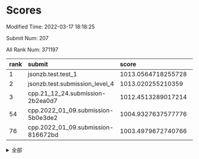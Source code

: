 # Scores

Modified Time: 2022-03-17 18:18:25

Submit Num: 207

All Rank Num: 371197

| rank |               submit               |       score        |       sigma        | pk_num |
| :--- | :--------------------------------- | :----------------- | :----------------- | :----- |
| 1    | jsonzb.test.test_1                 | 1013.0564718255728 | 0.8142841609401598 | 7176   |
| 2    | jsonzb.test.submission_level_4     | 1013.020255210359  | 0.8087566797693507 | 7171   |
| 3    | cpp.21_12_24.submission-2b2ea0d7   | 1012.4513289017214 | 0.804608777530831  | 7180   |
| 54   | cpp.2022_01_09.submission-5b0e3de2 | 1004.9327637577776 | 0.7330520276145459 | 7174   |
| 76   | cpp.2022_01_09.submission-816672bd | 1003.4979672740766 | 0.709053915641774  | 7172   |


<details>
<summary>全部</summary>

| rank |                 submit                 |       score        |       sigma        | pk_num |
| :--- | :------------------------------------- | :----------------- | :----------------- | :----- |
| 1    | jsonzb.test.test_1                     | 1013.0564718255728 | 0.8142841609401598 | 7176   |
| 2    | jsonzb.test.submission_level_4         | 1013.020255210359  | 0.8087566797693507 | 7171   |
| 3    | cpp.21_12_24.submission-2b2ea0d7       | 1012.4513289017214 | 0.804608777530831  | 7180   |
| 4    | gobigger.level_3.submission_level_3_27 | 1011.9092951040108 | 0.7789769137647168 | 7168   |
| 5    | gobigger.level_3.submission_level_3_6  | 1011.7918653817412 | 0.7888168856305053 | 7166   |
| 6    | gobigger.level_3.submission_level_3_31 | 1011.6968410512239 | 0.768581930021539  | 7176   |
| 7    | gobigger.level_3.submission_level_3_33 | 1011.6451442056845 | 0.7702840926554626 | 7177   |
| 8    | gobigger.level_3.submission_level_3_49 | 1011.5285385329337 | 0.7598633073770846 | 7173   |
| 9    | gobigger.level_3.submission_level_3_28 | 1011.5054941486345 | 0.7607802771878014 | 7172   |
| 10   | gobigger.level_3.submission_level_3_38 | 1011.3173140888305 | 0.7559786880681432 | 7171   |
| 11   | gobigger.level_3.submission_level_3_47 | 1011.2441384259841 | 0.7669462999638322 | 7171   |
| 12   | gobigger.level_3.submission_level_3_2  | 1011.1360435684334 | 0.7623036313307954 | 7172   |
| 13   | gobigger.level_3.submission_level_3_0  | 1010.9812797321803 | 0.7753541877132655 | 7173   |
| 14   | gobigger.level_3.submission_level_3_42 | 1010.9244092608216 | 0.7638894321936852 | 7172   |
| 15   | gobigger.level_3.submission_level_3_3  | 1010.8258970409651 | 0.7766697932079302 | 7172   |
| 16   | gobigger.level_3.submission_level_3_22 | 1010.5567871023939 | 0.7624938986068146 | 7172   |
| 17   | gobigger.level_3.submission_level_3_23 | 1010.5560041480052 | 0.7492261176880788 | 7171   |
| 18   | gobigger.level_3.submission_level_3_39 | 1010.522529699188  | 0.7570786855630355 | 7175   |
| 19   | gobigger.level_3.submission_level_3_44 | 1010.4256195367232 | 0.751206396571015  | 7170   |
| 20   | gobigger.level_3.submission_level_3_5  | 1010.4010663838714 | 0.7658245482176174 | 7177   |
| 21   | gobigger.level_3.submission_level_3_34 | 1010.369366123589  | 0.7493313466752731 | 7173   |
| 22   | gobigger.level_3.submission_level_3_30 | 1010.2950573117147 | 0.7496825095687312 | 7170   |
| 23   | gobigger.level_3.submission_level_3_35 | 1010.2580661731693 | 0.7547930516363847 | 7171   |
| 24   | gobigger.level_3.submission_level_3_29 | 1010.2520100697409 | 0.7384442607527774 | 7168   |
| 25   | gobigger.level_3.submission_level_3_40 | 1010.2376730814364 | 0.7688099855793493 | 7175   |
| 26   | gobigger.level_3.submission_level_3_9  | 1010.1843041325088 | 0.7876462625152378 | 7175   |
| 27   | gobigger.level_3.submission_level_3_36 | 1010.158646642005  | 0.7544295031278857 | 7175   |
| 28   | gobigger.level_3.submission_level_3_20 | 1010.1403330177081 | 0.7393004440719718 | 7168   |
| 29   | gobigger.level_3.submission_level_3_16 | 1010.0980925868741 | 0.7524420950990542 | 7172   |
| 30   | gobigger.level_3.submission_level_3_13 | 1010.0939498939517 | 0.7483031920942934 | 7175   |
| 31   | gobigger.level_3.submission_level_3_8  | 1010.0767274306122 | 0.7711920771573056 | 7172   |
| 32   | gobigger.level_3.submission_level_3_26 | 1010.0583219487704 | 0.7808417311723899 | 7172   |
| 33   | gobigger.level_3.submission_level_3_32 | 1010.0392487243636 | 0.762291667389137  | 7163   |
| 34   | gobigger.level_3.submission_level_3_10 | 1010.0046478083673 | 0.7560295563980688 | 7173   |
| 35   | gobigger.level_3.submission_level_3_37 | 1010.0008414812131 | 0.7623639477141778 | 7176   |
| 36   | gobigger.level_3.submission_level_3_1  | 1009.9789946076731 | 0.7590810289230487 | 7169   |
| 37   | gobigger.level_3.submission_level_3_24 | 1009.8827923478353 | 0.7604850035056688 | 7175   |
| 38   | gobigger.level_3.submission_level_3_43 | 1009.8675592061616 | 0.7775085219294036 | 7177   |
| 39   | gobigger.level_3.submission_level_3_17 | 1009.7863492933683 | 0.7483582579520325 | 7180   |
| 40   | gobigger.level_3.submission_level_3_15 | 1009.7252326824553 | 0.7516456330368058 | 7168   |
| 41   | gobigger.level_3.submission_level_3_7  | 1009.6478596586683 | 0.7507288167931698 | 7176   |
| 42   | gobigger.level_3.submission_level_3_25 | 1009.4659983198595 | 0.763417924306593  | 7173   |
| 43   | gobigger.level_3.submission_level_3_12 | 1009.4604339278093 | 0.7488675217909544 | 7172   |
| 44   | gobigger.level_3.submission_level_3_45 | 1009.397577281254  | 0.7616979740487276 | 7175   |
| 45   | gobigger.level_3.submission_level_3_21 | 1009.2092828750007 | 0.7556281313503668 | 7174   |
| 46   | gobigger.level_3.submission_level_3_19 | 1009.1991522105884 | 0.754719434746547  | 7172   |
| 47   | gobigger.level_3.submission_level_3_11 | 1009.1735880708783 | 0.7418011622613575 | 7176   |
| 48   | gobigger.level_3.submission_level_3_46 | 1009.1460622577121 | 0.7513658464370818 | 7174   |
| 49   | gobigger.level_3.submission_level_3_41 | 1009.1004640352699 | 0.765895255981682  | 7169   |
| 50   | gobigger.level_3.submission_level_3_14 | 1009.0301662051305 | 0.7538202621893203 | 7172   |
| 51   | gobigger.level_3.submission_level_3_48 | 1008.5530511662076 | 0.7359684660294388 | 7173   |
| 52   | gobigger.level_3.submission_level_3_18 | 1008.5109438041218 | 0.7473199335363693 | 7166   |
| 53   | gobigger.level_3.submission_level_3_4  | 1008.1911696711226 | 0.7837541434393325 | 7177   |
| 54   | cpp.2022_01_09.submission-5b0e3de2     | 1004.9327637577776 | 0.7330520276145459 | 7174   |
| 55   | gobigger.level_1.submission_level_1_20 | 1004.8668202070126 | 0.7219331374806405 | 7176   |
| 56   | gobigger.level_1.submission_level_1_49 | 1004.830944336341  | 0.7258480483759726 | 7176   |
| 57   | gobigger.level_1.submission_level_1_11 | 1004.2257890078457 | 0.7217981770654357 | 7174   |
| 58   | gobigger.level_1.submission_level_1_14 | 1004.1933795251256 | 0.7152544661474585 | 7169   |
| 59   | gobigger.level_1.submission_level_1_36 | 1004.1431998910202 | 0.7280788485407156 | 7180   |
| 60   | gobigger.level_1.submission_level_1_34 | 1004.0756701739036 | 0.7279013416617334 | 7171   |
| 61   | gobigger.level_1.submission_level_1_35 | 1004.0710266999167 | 0.7099001659773643 | 7173   |
| 62   | gobigger.level_1.submission_level_1_48 | 1004.0469774951711 | 0.7122053257648836 | 7170   |
| 63   | gobigger.level_1.submission_level_1_0  | 1004.0367384957121 | 0.7198851286611959 | 7174   |
| 64   | gobigger.level_1.submission_level_1_46 | 1004.0253050845184 | 0.7216124731797393 | 7178   |
| 65   | gobigger.level_1.submission_level_1_28 | 1003.9488875149173 | 0.714223974641137  | 7172   |
| 66   | gobigger.level_1.submission_level_1_38 | 1003.720653075467  | 0.716718886451971  | 7169   |
| 67   | gobigger.level_1.submission_level_1_13 | 1003.7165059586885 | 0.7253612576711532 | 7172   |
| 68   | gobigger.level_1.submission_level_1_3  | 1003.6996768144757 | 0.7076467380019341 | 7175   |
| 69   | gobigger.level_1.submission_level_1_39 | 1003.6943926355887 | 0.7180953452965384 | 7171   |
| 70   | gobigger.level_1.submission_level_1_25 | 1003.692661847658  | 0.7229689199603738 | 7177   |
| 71   | gobigger.level_1.submission_level_1_12 | 1003.6241756280234 | 0.7169703128238932 | 7164   |
| 72   | gobigger.level_1.submission_level_1_43 | 1003.6239886081881 | 0.7199298612279711 | 7174   |
| 73   | gobigger.level_1.submission_level_1_31 | 1003.5625699826429 | 0.7312895347673601 | 7170   |
| 74   | gobigger.level_1.submission_level_1_15 | 1003.548804921375  | 0.7168051178963436 | 7181   |
| 75   | gobigger.level_1.submission_level_1_42 | 1003.5020413705853 | 0.7248467015562305 | 7171   |
| 76   | cpp.2022_01_09.submission-816672bd     | 1003.4979672740766 | 0.709053915641774  | 7172   |
| 77   | gobigger.level_1.submission_level_1_33 | 1003.4961919651121 | 0.7127034682310938 | 7178   |
| 78   | gobigger.level_1.submission_level_1_4  | 1003.4632672493561 | 0.7191759655251843 | 7174   |
| 79   | gobigger.level_1.submission_level_1_27 | 1003.4571272683095 | 0.7172182115352631 | 7175   |
| 80   | gobigger.level_1.submission_level_1_2  | 1003.4395658138983 | 0.7288843295194439 | 7179   |
| 81   | gobigger.level_1.submission_level_1_37 | 1003.2878508995246 | 0.7154874008656361 | 7173   |
| 82   | gobigger.level_1.submission_level_1_1  | 1003.2327667433365 | 0.716090890605305  | 7173   |
| 83   | gobigger.level_1.submission_level_1_23 | 1003.2176223854779 | 0.717418929370755  | 7169   |
| 84   | gobigger.level_1.submission_level_1_7  | 1003.1076629834834 | 0.7092116285800649 | 7171   |
| 85   | gobigger.level_1.submission_level_1_16 | 1003.0945080711505 | 0.7269933840473605 | 7173   |
| 86   | gobigger.level_1.submission_level_1_17 | 1003.029951904638  | 0.7118348100630437 | 7174   |
| 87   | gobigger.level_1.submission_level_1_29 | 1002.9948442051748 | 0.7255085760691182 | 7177   |
| 88   | gobigger.level_1.submission_level_1_10 | 1002.9746095194522 | 0.7161666355434515 | 7172   |
| 89   | gobigger.level_1.submission_level_1_40 | 1002.9486728670732 | 0.7178363259457873 | 7178   |
| 90   | gobigger.level_1.submission_level_1_26 | 1002.9428719655305 | 0.7150167906644446 | 7173   |
| 91   | gobigger.level_1.submission_level_1_8  | 1002.9119499745595 | 0.7059551724928331 | 7177   |
| 92   | gobigger.level_1.submission_level_1_5  | 1002.8977226356442 | 0.720040871662219  | 7174   |
| 93   | gobigger.level_1.submission_level_1_44 | 1002.87941883265   | 0.7122464631798167 | 7171   |
| 94   | gobigger.level_1.submission_level_1_6  | 1002.8042039022985 | 0.7244252573798976 | 7175   |
| 95   | gobigger.level_1.submission_level_1_9  | 1002.5751022588289 | 0.7130025924373881 | 7171   |
| 96   | gobigger.level_1.submission_level_1_18 | 1002.5150006994544 | 0.7135412607955876 | 7172   |
| 97   | gobigger.level_1.submission_level_1_24 | 1002.462407392072  | 0.7114679991365027 | 7170   |
| 98   | gobigger.level_1.submission_level_1_32 | 1002.4138944417557 | 0.7014484415774389 | 7170   |
| 99   | gobigger.level_1.submission_level_1_21 | 1002.3726109234353 | 0.7071372681371295 | 7177   |
| 100  | gobigger.level_1.submission_level_1_45 | 1002.2269682190115 | 0.7213437042779104 | 7170   |
| 101  | gobigger.level_1.submission_level_1_19 | 1002.1747791207413 | 0.7141346599500091 | 7170   |
| 102  | gobigger.level_1.submission_level_1_47 | 1002.0195203125213 | 0.7062194714580879 | 7172   |
| 103  | gobigger.level_1.submission_level_1_30 | 1002.0191468417822 | 0.7248317326069434 | 7176   |
| 104  | gobigger.level_1.submission_level_1_41 | 1001.5613340430563 | 0.7168135302101114 | 7171   |
| 105  | gobigger.level_1.submission_level_1_22 | 1000.837954736359  | 0.7168716430405736 | 7176   |
| 106  | gobigger.random.submission_random_24   | 997.7374953916385  | 0.7078267620956468 | 7175   |
| 107  | gobigger.random.submission_random_49   | 997.3667489524432  | 0.7157591855158    | 7171   |
| 108  | gobigger.random.submission_random_47   | 997.2421322760244  | 0.7054522121993053 | 7172   |
| 109  | gobigger.random.submission_random_17   | 997.1983532626681  | 0.713087177036105  | 7174   |
| 110  | gobigger.random.submission_random_16   | 997.0375298714173  | 0.7223702187362185 | 7173   |
| 111  | gobigger.random.submission_random_44   | 996.8604402288313  | 0.71154092294661   | 7172   |
| 112  | gobigger.random.submission_random_19   | 996.8584804583327  | 0.7193179385093877 | 7170   |
| 113  | gobigger.random.submission_random_6    | 996.8085041891451  | 0.7213997491474193 | 7177   |
| 114  | gobigger.random.submission_random_43   | 996.753056148714   | 0.7103340108077117 | 7171   |
| 115  | gobigger.random.submission_random_27   | 996.6332068217235  | 0.7019341335357481 | 7171   |
| 116  | gobigger.random.submission_random_33   | 996.5089150248668  | 0.7128491111755142 | 7177   |
| 117  | gobigger.random.submission_random_23   | 996.5034440383226  | 0.7005074327113047 | 7171   |
| 118  | gobigger.random.submission_random_22   | 996.4957681402749  | 0.7105704757680857 | 7175   |
| 119  | gobigger.random.submission_random_3    | 996.2785454597632  | 0.7154077577726942 | 7170   |
| 120  | gobigger.random.submission_random_46   | 996.2277795653641  | 0.7202058822531603 | 7173   |
| 121  | gobigger.random.submission_random_41   | 996.2174076300633  | 0.7189417242177222 | 7177   |
| 122  | gobigger.random.submission_random_32   | 996.2147170764034  | 0.703618604769689  | 7171   |
| 123  | gobigger.random.submission_random_4    | 996.1816048924702  | 0.7034631426946976 | 7172   |
| 124  | gobigger.random.submission_random_10   | 996.1099756092667  | 0.7101624112297573 | 7169   |
| 125  | gobigger.random.submission_random_38   | 996.1077083082424  | 0.7196382503875282 | 7172   |
| 126  | gobigger.random.submission_random_39   | 996.0786201983384  | 0.7037025289976125 | 7171   |
| 127  | gobigger.random.submission_random_0    | 996.0672370802396  | 0.7012468873770605 | 7173   |
| 128  | gobigger.random.submission_random_20   | 996.0559836976009  | 0.7164473692981579 | 7169   |
| 129  | gobigger.random.submission_random_26   | 996.0263334691592  | 0.7021328577821985 | 7177   |
| 130  | gobigger.random.submission_random_35   | 995.9907812523389  | 0.7234982149736421 | 7172   |
| 131  | gobigger.random.submission_random_12   | 995.9655863206323  | 0.7182275657633589 | 7178   |
| 132  | gobigger.random.submission_random_48   | 995.9280273104139  | 0.7137360599447903 | 7172   |
| 133  | gobigger.random.submission_random_45   | 995.8825353851944  | 0.6990549189761375 | 7176   |
| 134  | gobigger.random.submission_random_15   | 995.873508857037   | 0.7021282363026605 | 7172   |
| 135  | gobigger.random.submission_random_2    | 995.8581540856186  | 0.7031960570043437 | 7168   |
| 136  | gobigger.random.submission_random_9    | 995.841553951463   | 0.7250170346842241 | 7171   |
| 137  | gobigger.random.submission_random_1    | 995.8290759453447  | 0.7201287904619212 | 7170   |
| 138  | gobigger.random.submission_random_29   | 995.8141380414432  | 0.6942050293848586 | 7175   |
| 139  | gobigger.random.submission_random_5    | 995.7428891822924  | 0.709634314991675  | 7173   |
| 140  | gobigger.random.submission_random_21   | 995.7186261512352  | 0.7037623309872618 | 7174   |
| 141  | gobigger.random.submission_random_37   | 995.6749119590543  | 0.7228644114566437 | 7174   |
| 142  | gobigger.random.submission_random_25   | 995.6073177656812  | 0.7103483299150563 | 7171   |
| 143  | gobigger.random.submission_random_7    | 995.524868754583   | 0.7186849377934069 | 7173   |
| 144  | gobigger.random.submission_random_28   | 995.4358849766552  | 0.7055553275283395 | 7175   |
| 145  | gobigger.random.submission_random_42   | 995.4081462740851  | 0.706380304844454  | 7173   |
| 146  | gobigger.random.submission_random_8    | 995.3869205562389  | 0.7266094793165802 | 7175   |
| 147  | gobigger.random.submission_random_31   | 995.3512332564446  | 0.7256420250605439 | 7171   |
| 148  | gobigger.random.submission_random_11   | 995.2586858003258  | 0.7203448413384482 | 7172   |
| 149  | gobigger.random.submission_random_14   | 995.1181339104515  | 0.712470164094721  | 7179   |
| 150  | gobigger.random.submission_random_36   | 995.0160437733776  | 0.7165723867280958 | 7168   |
| 151  | gobigger.random.submission_random_40   | 994.997221520686   | 0.7363304424247384 | 7174   |
| 152  | gobigger.random.submission_random_30   | 994.8496686981035  | 0.7192677211728575 | 7175   |
| 153  | gobigger.random.submission_random_34   | 994.8093817573844  | 0.7097223207879486 | 7173   |
| 154  | gobigger.level_2.submission_level_2_41 | 994.6682547634981  | 0.7168973371519445 | 7177   |
| 155  | gobigger.random.submission_random_18   | 994.6317007845195  | 0.705023268653291  | 7168   |
| 156  | gobigger.random.submission_random_13   | 994.2349621941439  | 0.7179387855799084 | 7175   |
| 157  | gobigger.level_2.submission_level_2_42 | 993.824205776052   | 0.7210780783233917 | 7174   |
| 158  | gobigger.level_2.submission_level_2_12 | 993.6291221168161  | 0.7355961581280294 | 7175   |
| 159  | gobigger.level_2.submission_level_2_31 | 993.4851984280782  | 0.7331246432328623 | 7172   |
| 160  | gobigger.level_2.submission_level_2_10 | 993.3596723132323  | 0.7275868236543215 | 7175   |
| 161  | gobigger.level_2.submission_level_2_14 | 993.3486749779432  | 0.719498019448946  | 7170   |
| 162  | gobigger.level_2.submission_level_2_35 | 992.7087968743797  | 0.7610183859619661 | 7170   |
| 163  | gobigger.level_2.submission_level_2_27 | 992.6868705985837  | 0.7409987140802525 | 7173   |
| 164  | gobigger.level_2.submission_level_2_22 | 992.6854680634364  | 0.7479460010712136 | 7172   |
| 165  | gobigger.level_2.submission_level_2_15 | 992.6802211934152  | 0.7322824620610755 | 7175   |
| 166  | gobigger.level_2.submission_level_2_48 | 992.6794184731621  | 0.7335571799502025 | 7171   |
| 167  | gobigger.level_2.submission_level_2_29 | 992.6134785925067  | 0.7470118025793694 | 7177   |
| 168  | gobigger.level_2.submission_level_2_0  | 992.6058440239904  | 0.758515993179795  | 7177   |
| 169  | gobigger.level_2.submission_level_2_4  | 992.5363032427331  | 0.731626753704474  | 7173   |
| 170  | gobigger.level_2.submission_level_2_18 | 992.5310111449538  | 0.7353965193672866 | 7173   |
| 171  | gobigger.level_2.submission_level_2_9  | 992.4224956147715  | 0.7362456975419392 | 7172   |
| 172  | gobigger.level_2.submission_level_2_30 | 992.2654295388675  | 0.7524958407478378 | 7176   |
| 173  | gobigger.level_2.submission_level_2_5  | 992.2158517406319  | 0.7452687306549776 | 7170   |
| 174  | gobigger.level_2.submission_level_2_32 | 992.1806401299206  | 0.7379199547314176 | 7172   |
| 175  | gobigger.level_2.submission_level_2_20 | 992.1522332115181  | 0.7485496754130886 | 7167   |
| 176  | gobigger.level_2.submission_level_2_19 | 992.0149406360491  | 0.7532879521328214 | 7175   |
| 177  | gobigger.level_2.submission_level_2_11 | 991.9663375080701  | 0.7479396795022394 | 7172   |
| 178  | gobigger.level_2.submission_level_2_46 | 991.9069208308507  | 0.7688832684495023 | 7171   |
| 179  | gobigger.level_2.submission_level_2_45 | 991.8971080007161  | 0.7396099601706094 | 7176   |
| 180  | gobigger.level_2.submission_level_2_37 | 991.8251737160249  | 0.7400672125628478 | 7172   |
| 181  | gobigger.level_2.submission_level_2_16 | 991.8164944856384  | 0.7599542849493233 | 7173   |
| 182  | gobigger.level_2.submission_level_2_13 | 991.7890488690153  | 0.7454509122106755 | 7176   |
| 183  | gobigger.level_2.submission_level_2_40 | 991.7652257053809  | 0.7474196166499468 | 7175   |
| 184  | gobigger.level_2.submission_level_2_3  | 991.7623854041645  | 0.7439481844082213 | 7177   |
| 185  | gobigger.level_2.submission_level_2_6  | 991.7441744509099  | 0.7405499545233919 | 7176   |
| 186  | gobigger.level_2.submission_level_2_23 | 991.7076713518346  | 0.7449774272018665 | 7170   |
| 187  | gobigger.level_2.submission_level_2_49 | 991.6866566212487  | 0.7440300040527017 | 7176   |
| 188  | gobigger.level_2.submission_level_2_2  | 991.6576316302256  | 0.7274481729576848 | 7172   |
| 189  | gobigger.level_2.submission_level_2_43 | 991.6506872991223  | 0.7603516837198611 | 7169   |
| 190  | gobigger.level_2.submission_level_2_36 | 991.622495458775   | 0.754690435774857  | 7171   |
| 191  | gobigger.level_2.submission_level_2_39 | 991.566425670605   | 0.7550771958541331 | 7175   |
| 192  | gobigger.level_2.submission_level_2_24 | 991.5179917846798  | 0.7565034543211526 | 7177   |
| 193  | gobigger.level_2.submission_level_2_38 | 991.5083355445176  | 0.7642829433624975 | 7174   |
| 194  | gobigger.level_2.submission_level_2_8  | 991.444532813642   | 0.7469023798574012 | 7171   |
| 195  | gobigger.level_2.submission_level_2_44 | 991.3271459420353  | 0.7583037520044479 | 7173   |
| 196  | gobigger.level_2.submission_level_2_28 | 991.30671754727    | 0.7350349857530164 | 7170   |
| 197  | gobigger.level_2.submission_level_2_7  | 991.2978956298848  | 0.7876701513260321 | 7172   |
| 198  | gobigger.level_2.submission_level_2_47 | 991.2571488145807  | 0.7543623746205235 | 7175   |
| 199  | gobigger.level_2.submission_level_2_17 | 991.1238881167956  | 0.7630852592140445 | 7170   |
| 200  | gobigger.level_2.submission_level_2_34 | 991.0803814109812  | 0.771111034598401  | 7172   |
| 201  | gobigger.level_2.submission_level_2_21 | 991.0573831977263  | 0.7493062873822228 | 7176   |
| 202  | gobigger.level_2.submission_level_2_1  | 990.9589885589443  | 0.7478787197201463 | 7168   |
| 203  | gobigger.level_2.submission_level_2_33 | 990.8731435581283  | 0.7578181905072275 | 7172   |
| 204  | gobigger.level_2.submission_level_2_26 | 990.4194398775227  | 0.7590133948222869 | 7172   |
| 205  | gobigger.level_2.submission_level_2_25 | 989.8359159911992  | 0.7669887558256425 | 7168   |
| 206  | gobigger.none.submission_none_1        | 976.9053060814491  | 1.5771629186276643 | 7170   |
| 207  | gobigger.none.submission_none_0        | 976.4222719640816  | 1.3129651752407603 | 7169   |

</details>